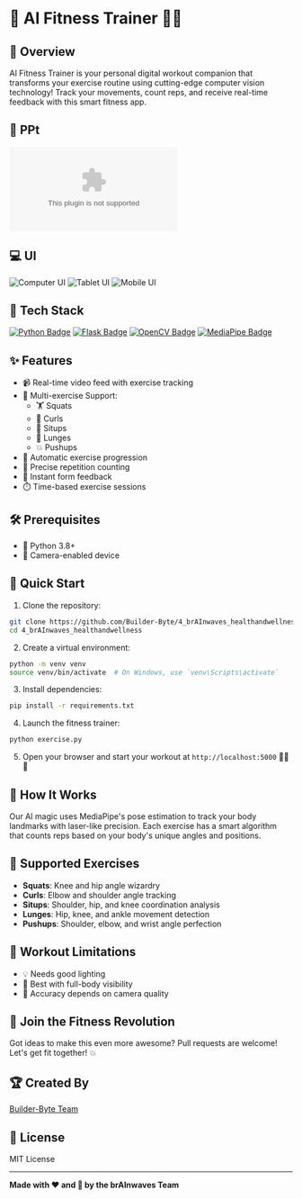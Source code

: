 
# 💪 AI Fitness Trainer 🏋️‍♀️

## 🌟 Overview
AI Fitness Trainer is your personal digital workout companion that transforms your exercise routine using cutting-edge computer vision technology! Track your movements, count reps, and receive real-time feedback with this smart fitness app.

## 📜 PPt
![PPT](FitSync-AIfinal.pptx)

## 💻 UI
![Computer UI](ui/computer.png)
![Tablet UI](ui/tab.png)
![Mobile UI](ui/mobile.png)

## 🚀 Tech Stack
[![Python Badge](https://img.shields.io/badge/-Python-3776AB?style=for-the-badge&labelColor=black&logo=python&logoColor=3776AB)](#)
[![Flask Badge](https://img.shields.io/badge/-Flask-000000?style=for-the-badge&labelColor=white&logo=flask&logoColor=000000)](#)
[![OpenCV Badge](https://img.shields.io/badge/-OpenCV-5C3EE8?style=for-the-badge&labelColor=white&logo=opencv&logoColor=5C3EE8)](#)
[![MediaPipe Badge](https://img.shields.io/badge/-MediaPipe-4285F4?style=for-the-badge&labelColor=black&logo=google&logoColor=4285F4)](#)

## ✨ Features
- 📹 Real-time video feed with exercise tracking
- 💯 Multi-exercise Support:
  - 🏋️ Squats
  - 💪 Curls
  - 🧘 Situps
  - 🏃 Lunges
  - 💥 Pushups
- 🔄 Automatic exercise progression
- 🔢 Precise repetition counting
- 💬 Instant form feedback
- ⏱️ Time-based exercise sessions

## 🛠️ Prerequisites
- 🐍 Python 3.8+
- 📸 Camera-enabled device

## 🚦 Quick Start
1. Clone the repository:
```bash
git clone https://github.com/Builder-Byte/4_brAInwaves_healthandwellness.git
cd 4_brAInwaves_healthandwellness
```
2. Create a virtual environment:
```bash
python -m venv venv
source venv/bin/activate  # On Windows, use `venv\Scripts\activate`
```
3. Install dependencies:
```bash
pip install -r requirements.txt
```
4. Launch the fitness trainer:
```bash
python exercise.py
```
5. Open your browser and start your workout at `http://localhost:5000` 🏃‍♂️💨

## 🤖 How It Works
Our AI magic uses MediaPipe's pose estimation to track your body landmarks with laser-like precision. Each exercise has a smart algorithm that counts reps based on your body's unique angles and positions.

## 💪 Supported Exercises
- **Squats**: Knee and hip angle wizardry
- **Curls**: Elbow and shoulder angle tracking
- **Situps**: Shoulder, hip, and knee coordination analysis
- **Lunges**: Hip, knee, and ankle movement detection
- **Pushups**: Shoulder, elbow, and wrist angle perfection

## 🚧 Workout Limitations
- 💡 Needs good lighting
- 👀 Best with full-body visibility
- 📸 Accuracy depends on camera quality

## 🤝 Join the Fitness Revolution
Got ideas to make this even more awesome? Pull requests are welcome! Let's get fit together! 💥

## 🏆 Created By
[Builder-Byte Team](https://github.com/Builder-Byte)

## 📜 License
MIT License

---
**Made with ❤️ and 🧠 by the brAInwaves Team**
